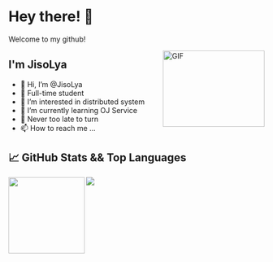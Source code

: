# Hey there! 👋
Welcome to my github!

<a>
  <img align="right" height="150px" width="200px" alt="GIF" src="https://raw.githubusercontent.com/haoruilee/haoruilee/master/pic/pusheencode.gif" />
</a>

## I'm JisoLya

- 👋 Hi, I’m @JisoLya
- 🔭 Full-time student
- 👀 I’m interested in distributed system
- 🌱 I’m currently learning OJ Service
- 🙋 Never too late to turn
- 📫 How to reach me ...

## 📈 GitHub Stats && Top Languages
<a>
  <img align="left" height="150px" src="https://github-readme-stats.vercel.app/api?username=JisoLya&hide_title=true&hide_border=true&show_icons=true&include_all_commits=true&line_height=21&bg_color=0,EC6C6C,FFD479,FFFC79,73FA79&theme=graywhite" />
</a>

<a>
  <img align="left" src="https://github-readme-stats.vercel.app/api/top-langs/?username=JisoLya" />
</a>


<!---
JisoLya/JisoLya is a ✨ special ✨ repository because its `README.md` (this file) appears on your GitHub profile.
You can click the Preview link to take a look at your changes.
--->

